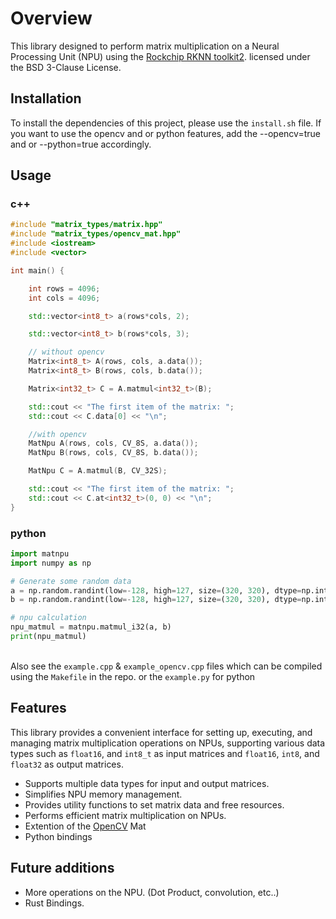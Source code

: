 # Overview

This library designed to perform matrix multiplication on a Neural Processing Unit (NPU) using the [Rockchip RKNN toolkit2](https://github.com/airockchip/rknn-toolkit2). licensed under the BSD 3-Clause License.

## Installation
  To install the dependencies of this project, please use the `install.sh` file.
  If you want to use the opencv and or python features, add the --opencv=true and or --python=true accordingly.

## Usage

### c++
```c++
#include "matrix_types/matrix.hpp"
#include "matrix_types/opencv_mat.hpp"
#include <iostream>
#include <vector>

int main() {

    int rows = 4096;
    int cols = 4096;

    std::vector<int8_t> a(rows*cols, 2);

    std::vector<int8_t> b(rows*cols, 3);

    // without opencv
    Matrix<int8_t> A(rows, cols, a.data());
    Matrix<int8_t> B(rows, cols, b.data());

    Matrix<int32_t> C = A.matmul<int32_t>(B);

    std::cout << "The first item of the matrix: ";
    std::cout << C.data[0] << "\n";

    //with opencv
    MatNpu A(rows, cols, CV_8S, a.data());
    MatNpu B(rows, cols, CV_8S, b.data());

    MatNpu C = A.matmul(B, CV_32S);

    std::cout << "The first item of the matrix: ";
    std::cout << C.at<int32_t>(0, 0) << "\n";
}
```

### python
```python
import matnpu
import numpy as np

# Generate some random data
a = np.random.randint(low=-128, high=127, size=(320, 320), dtype=np.int8)
b = np.random.randint(low=-128, high=127, size=(320, 320), dtype=np.int8)

# npu calculation
npu_matmul = matnpu.matmul_i32(a, b)
print(npu_matmul)

```

<br> Also see the `example.cpp` & `example_opencv.cpp` files which can be compiled using the `Makefile` in the repo. or the `example.py` for python <br>


## Features

This library provides a convenient interface for setting up, executing, and managing matrix multiplication operations on NPUs,
supporting various data types such as `float16`, and `int8_t` as input matrices and `float16`, `int8`, and `float32` as output matrices.

- Supports multiple data types for input and output matrices.
- Simplifies NPU memory management.
- Provides utility functions to set matrix data and free resources.
- Performs efficient matrix multiplication on NPUs.
- Extention of the [OpenCV](https://github.com/opencv/opencv) Mat
- Python bindings

## Future additions 
  - More operations on the NPU. (Dot Product, convolution, etc..)
  - Rust Bindings.
